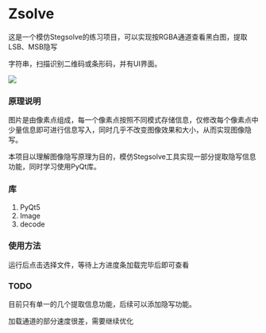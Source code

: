 # Zsolve

这是一个模仿Stegsolve的练习项目，可以实现按RGBA通道查看黑白图，提取LSB、MSB隐写

字符串，扫描识别二维码或条形码，并有UI界面。

<img src="https://github.com/Sansui-Zhang-z/Zsolve/edit/main/Show.png" />

### 原理说明

图片是由像素点组成，每一个像素点按照不同模式存储信息，仅修改每个像素点中少量信息即可进行信息写入，同时几乎不改变图像效果和大小，从而实现图像隐写。

本项目以理解图像隐写原理为目的，模仿Stegsolve工具实现一部分提取隐写信息功能，同时学习使用PyQt库。

### 库

1. PyQt5
2. Image
3. decode

### 使用方法

运行后点击选择文件，等待上方进度条加载完毕后即可查看

### TODO

目前只有单一的几个提取信息功能，后续可以添加隐写功能。

加载通道的部分速度很差，需要继续优化

